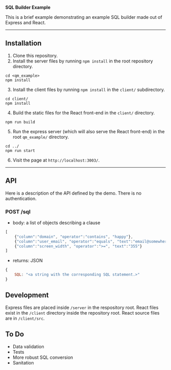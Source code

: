 **SQL Builder Example**

This is a brief example demonstrating an example SQL builder made out of Express and React.

---

## Installation

1. Clone this repository.
2. Install the server files by running `npm install` in the root repository directory.
```
cd <qm_example>
npm install
```
3. Install the client files by running `npm install` in the `client/` subdirectory.
```
cd client/
npm install
```
4. Build the static files for the React front-end in the `client/` directory.
```
npm run build
``` 
5. Run the express server (which will also serve the React front-end) in the root `qm_example/` directory.
```
cd ../
npm run start
```
6. Visit the page at `http://localhost:3003/`.

---

## API

Here is a description of the API defined by the demo. There is no authentication.

### POST /sql

* body: a list of objects describing a clause
```javascript
[
    {"column":"domain", "operator":"contains", "happy"},
    {"column":"user_email", "operator":"equals", "text":"email@somewhere.com"},
    {"column":"screen_width", "operator":">=", "text":"355"}
]
```
* returns: JSON
```javascript
{
    SQL: "<a string with the corresponding SQL statement.>"
}
```

## Development

Express files are placed inside `/server` in the respository root. React files exist in the `/client` directory inside the repository root. React source files are in `/client/src`.

## To Do

* Data validation
* Tests
* More robust SQL conversion
* Sanitation